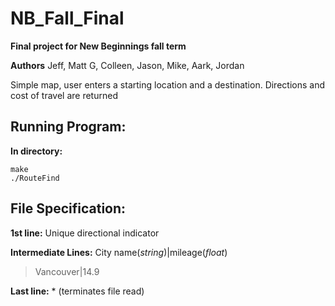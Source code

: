 # NB_Fall_Final
**Final project for New Beginnings fall term**

**Authors** Jeff, Matt G, Colleen, Jason, Mike, Aark, Jordan

Simple map, user enters a starting location and a destination. Directions and cost of travel are returned

## Running Program:
**In directory:**
```
make
./RouteFind
```

## File Specification:
**1st line:** Unique directional indicator

**Intermediate Lines:** City name(*string*)|mileage(*float*)
>Vancouver|14.9

**Last line:** \*  (terminates file read)
